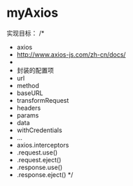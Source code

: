 # myAxios
实现目标：
/*
 * axios
 * http://www.axios-js.com/zh-cn/docs/ 
 * 
 * 封装的配置项
 *   url
 *   method
 *   baseURL
 *   transformRequest
 *   headers
 *   params
 *   data
 *   withCredentials
 *   ...
 * axios.interceptors
 *   .request.use()
 *   .request.eject()
 *   .response.use()
 *   .response.eject()
 */
